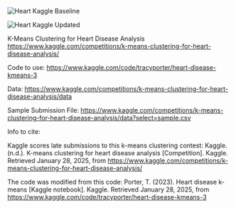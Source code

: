 ![Heart Kaggle Baseline](https://github.com/user-attachments/assets/eae6c4fa-2b4e-40da-92fe-08e2b9b806d0)

![Heart Kaggle Updated](https://github.com/user-attachments/assets/ab89ed05-2d27-4c72-a1a4-127c3489d4d3)


K-Means Clustering for Heart Disease Analysis
https://www.kaggle.com/competitions/k-means-clustering-for-heart-disease-analysis/

Code to use: https://www.kaggle.com/code/tracyporter/heart-disease-kmeans-3

Data: https://www.kaggle.com/competitions/k-means-clustering-for-heart-disease-analysis/data

Sample Submission File: https://www.kaggle.com/competitions/k-means-clustering-for-heart-disease-analysis/data?select=sample.csv

Info to cite:

Kaggle scores late submissions to this k-means clustering contest:
Kaggle. (n.d.). K-means clustering for heart disease analysis [Competition]. Kaggle. Retrieved January 28, 2025, from https://www.kaggle.com/competitions/k-means-clustering-for-heart-disease-analysis/

The code was modified from this code:
Porter, T. (2023). Heart disease k-means [Kaggle notebook]. Kaggle. Retrieved January 28, 2025, from https://www.kaggle.com/code/tracyporter/heart-disease-kmeans-3
